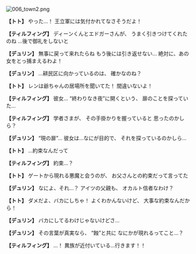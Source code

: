 
![006_town2.png](../images/backgrounds/006_town2.png)

**【トト】**
やった…！
王立軍には気付かれてなさそうだよ！

**【ティルフィング】**
ディーンくんとエドガーさんが、
うまく引きつけてくれたのね
…後で御礼をしないと

**【デュリン】**
無事に戻って来れたらね
もう後には引き返せない…
絶対に、あの女をとっ捕まえるわよ！

**【デュリン】**
…耕民区に向かっているのは、
確かなのね？

**【トト】**
レンは爺ちゃんの居場所を聞いてた！
間違いないよ！

**【ティルフィング】**
彼女…
“終わりなき夜”に開くという、
扉のことを探っていた…

**【ティルフィング】**
学者さまが、
その手掛かりを握っていると
思ったのかしら？

**【デュリン】**
“現の扉”…
彼女は…なにが目的で、
それを探っているのかしら…

**【トト】**
…約束なんだって

**【ティルフィング】**
約束…？

**【トト】**
ゲートから現れる悪魔と会うのが、
お父さんとの約束だって言ってた

**【デュリン】**
なによ、それ…？
アイツの父親も、
オカルト信者なわけ？

**【トト】**
ダメだよ、バカにしちゃ！
よくわかんないけど、
大事な約束なんだから！

**【デュリン】**
バカにしてるわけじゃないけどさ…

**【デュリン】**
その言葉が真実なら、
“蝕”と共に
なにかが現れるってこと…？

**【ティルフィング】**
…！
異族が近付いている…行きます！！